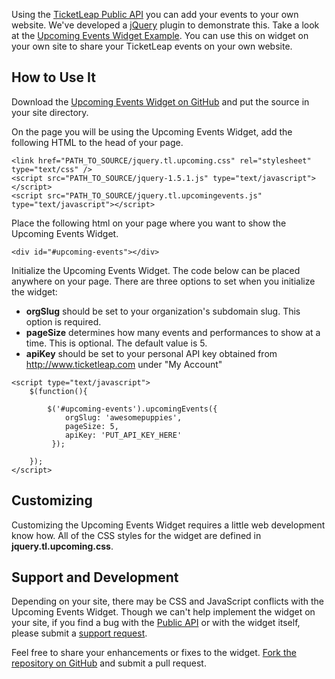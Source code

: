 <p>Using the <a href="http://dev.ticketleap.com/">TicketLeap Public API</a> you can add your 
	events to your own website. We've developed a <a href="http://jquery.com/">jQuery</a> plugin 
	to demonstrate this. Take a look at the <a href="/Upcoming-Events-Widget/example.html">Upcoming 
	Events Widget Example</a>. You can use this on widget on your own site to share your TicketLeap 
	events on your own website.</p>

<h2>How to Use It</h2>

<p>Download the <a href="http://github.com/TicketLeap/Upcoming-Events-Widget">Upcoming Events Widget 
	on GitHub</a> and put the source in your site directory.</p>

<p>On the page you will be using the Upcoming Events Widget, add the following HTML to the head of your page.</p>

<pre><code class="brush: xml;">&lt;link href="PATH_TO_SOURCE/jquery.tl.upcoming.css" rel="stylesheet" type="text/css" /&gt;
&lt;script src="PATH_TO_SOURCE/jquery-1.5.1.js" type="text/javascript"&gt;&lt;/script&gt;
&lt;script src="PATH_TO_SOURCE/jquery.tl.upcomingevents.js" type="text/javascript"&gt;&lt;/script&gt;</code></pre>

<p>Place the following html on your page where you want to show the Upcoming Events Widget.</p>

<pre><code class="brush: xml;">&lt;div id="#upcoming-events"&gt;&lt;/div&gt;</code></pre>

<p>Initialize the Upcoming Events Widget. The code below can be placed anywhere on your page. There are three 
	options to set when you initialize the widget:</p>
	
<ul>
	<li><strong>orgSlug</strong> should be set to your organization's subdomain slug. This option is required.</li>
	<li><strong>pageSize</strong> determines how many events and performances to show at a time. This is optional.
		The default value is 5.</li>
	<li><strong>apiKey</strong> should be set to your personal API key obtained from <a href="http://www.ticketleap.com">http://www.ticketleap.com</a> under "My Account"</li>
</ul>

<pre><code class="brush: js;">&lt;script type="text/javascript"&gt;
	$(function(){

		$('#upcoming-events').upcomingEvents({
			orgSlug: 'awesomepuppies',
			pageSize: 5,
			apiKey: 'PUT_API_KEY_HERE'
		 });

	});
&lt;/script&gt;</code></pre>

<h2>Customizing</h2>

<p>Customizing the Upcoming Events Widget requires a little web development know how. All of the CSS styles for 
	the widget are defined in <strong>jquery.tl.upcoming.css</strong>.</p>

<h2>Support and Development</h2>

<p>Depending on your site, there may be CSS and JavaScript conflicts with the Upcoming Events Widget. Though we 
	can't help implement the widget on your site, if you find a bug with the <a href="http://dev.ticketleap.com/">Public API</a> or with 
	the widget itself, please submit a <a href="https://ticketleap.zendesk.com/anonymous_requests/new">support 
	request</a>.</p>
	
<p>Feel free to share your enhancements or fixes to the widget.
	<a href="http://github.com/TicketLeap/Upcoming-Events-Widget">Fork the repository on GitHub</a> and submit a 
	pull request.</p>


